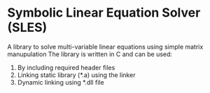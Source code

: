 # Symbolic Linear Equation Solver (SLES)
A library to solve multi-variable linear equations using simple matrix manupulation
The library is written in C and can be used:

  1. By including required header files
  2. Linking static library (*.a) using the linker
  3. Dynamic linking using *.dll file
